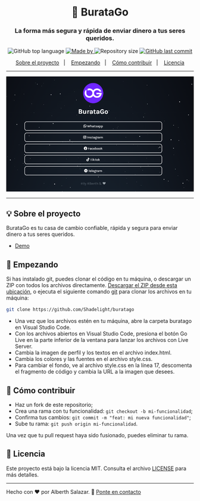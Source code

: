 <h1 align="center">💸 BurataGo</h1>
<h3 align="center">La forma más segura y rápida de enviar dinero a tus seres queridos.</h3>

<p align="center">
  <img alt="GitHub top language" src="https://img.shields.io/github/languages/top/Shadelight/buratago?color=04D361&labelColor=000000">
  
  <a href="https://www.linkedin.com/in/alberth-s/">
    <img alt="Made by" src="https://img.shields.io/static/v1?label=hecho%20por&message=Alberth%20S.&color=04D361&labelColor=000000">
  </a>
  
  <img alt="Repository size" src="https://img.shields.io/github/repo-size/Shadelight/buratago?color=04D361&labelColor=000000">
  
  <a href="https://github.com/Shadelight/buratago/commits/gh-pages">
    <img alt="GitHub last commit" src="https://img.shields.io/github/last-commit/Shadelight/buratago?color=04D361&labelColor=000000">
  </a>
</p>

<p align="center">
  <a href="#-sobre-el-proyecto">Sobre el proyecto</a>&nbsp;&nbsp;&nbsp;|&nbsp;&nbsp;&nbsp;
  <a href="#-empezando">Empezando</a>&nbsp;&nbsp;&nbsp;|&nbsp;&nbsp;&nbsp;
  <a href="#-cómo-contribuir">Cómo contribuir</a>&nbsp;&nbsp;&nbsp;|&nbsp;&nbsp;&nbsp;
  <a href="#-licencia">Licencia</a>
</p>

---

<p align="center">
  <img alt="screenshot" src="screenshot.png">
</p>

---

## 💡 Sobre el proyecto

BurataGo es tu casa de cambio confiable, rápida y segura para enviar dinero a tus seres queridos.
- [Demo](https://Shadelight.github.io/buratago)

## 🚀 Empezando

Si has instalado git, puedes clonar el código en tu máquina, o descargar un ZIP con todos los archivos directamente.
[Descargar el ZIP desde esta ubicación](https://github.com/Shadelight/buratago/archive/gh-pages.zip), o ejecuta el siguiente comando [git](https://git-scm.com/downloads) para clonar los archivos en tu máquina:
```bash
git clone https://github.com/Shadelight/buratago
```
- Una vez que los archivos estén en tu máquina, abre la carpeta buratago en Visual Studio Code.
- Con los archivos abiertos en Visual Studio Code, presiona el botón Go Live en la parte inferior de la ventana para lanzar los archivos con Live Server.
- Cambia la imagen de perfil y los textos en el archivo index.html.
- Cambia los colores y las fuentes en el archivo style.css.
- Para cambiar el fondo, ve al archivo style.css en la línea 17, descomenta el fragmento de código y cambia la URL a la imagen que desees.

## 🤔 Cómo contribuir

- Haz un fork de este repositorio;
- Crea una rama con tu funcionalidad: `git checkout -b mi-funcionalidad`;
- Confirma tus cambios: `git commit -m "feat: mi nueva funcionalidad"`;
- Sube tu rama: `git push origin mi-funcionalidad`.

Una vez que tu pull request haya sido fusionado, puedes eliminar tu rama.

## 📝 Licencia

Este proyecto está bajo la licencia MIT. Consulta el archivo [LICENSE](LICENSE.md) para más detalles.

---

Hecho con ❤️ por Alberth Salazar. :wave: [Ponte en contacto](https://Shadelight.github.io/buratago)

